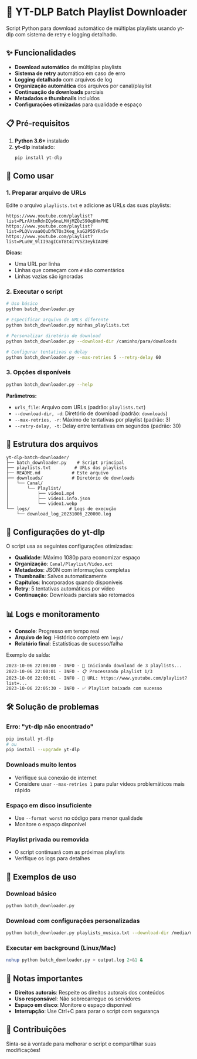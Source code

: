 # 🎥 YT-DLP Batch Playlist Downloader

Script Python para download automático de múltiplas playlists usando yt-dlp com sistema de retry e logging detalhado.

## ✨ Funcionalidades

- **Download automático** de múltiplas playlists
- **Sistema de retry** automático em caso de erro
- **Logging detalhado** com arquivos de log
- **Organização automática** dos arquivos por canal/playlist
- **Continuação de downloads** parciais
- **Metadados e thumbnails** incluídos
- **Configurações otimizadas** para qualidade e espaço

## 📋 Pré-requisitos

1. **Python 3.6+** instalado
2. **yt-dlp** instalado:
   ```bash
   pip install yt-dlp
   ```

## 🚀 Como usar

### 1. Preparar arquivo de URLs

Edite o arquivo `playlists.txt` e adicione as URLs das suas playlists:

```
https://www.youtube.com/playlist?list=PLrAXtmRdnEQy6nuLMHjMZOz59Oq8HmPME
https://www.youtube.com/playlist?list=PLQVvvaa0QuDfKTOs3Keq_kaG2P55YRn5v
https://www.youtube.com/playlist?list=PLu0W_9lII9agICnT8t4iYVSZ3eykIAOME
```

**Dicas:**
- Uma URL por linha
- Linhas que começam com `#` são comentários
- Linhas vazias são ignoradas

### 2. Executar o script

```bash
# Uso básico
python batch_downloader.py

# Especificar arquivo de URLs diferente
python batch_downloader.py minhas_playlists.txt

# Personalizar diretório de download
python batch_downloader.py --download-dir /caminho/para/downloads

# Configurar tentativas e delay
python batch_downloader.py --max-retries 5 --retry-delay 60
```

### 3. Opções disponíveis

```bash
python batch_downloader.py --help
```

**Parâmetros:**
- `urls_file`: Arquivo com URLs (padrão: `playlists.txt`)
- `--download-dir, -d`: Diretório de download (padrão: `downloads`)
- `--max-retries, -r`: Máximo de tentativas por playlist (padrão: 3)
- `--retry-delay, -t`: Delay entre tentativas em segundos (padrão: 30)

## 📁 Estrutura dos arquivos

```
yt-dlp-batch-downloader/
├── batch_downloader.py    # Script principal
├── playlists.txt         # URLs das playlists
├── README.md            # Este arquivo
├── downloads/           # Diretório de downloads
│   └── Canal/
│       └── Playlist/
│           ├── video1.mp4
│           ├── video1.info.json
│           └── video1.webp
└── logs/               # Logs de execução
    └── download_log_20231006_220000.log
```

## 🔧 Configurações do yt-dlp

O script usa as seguintes configurações otimizadas:

- **Qualidade**: Máximo 1080p para economizar espaço
- **Organização**: `Canal/Playlist/Video.ext`
- **Metadados**: JSON com informações completas
- **Thumbnails**: Salvos automaticamente
- **Capítulos**: Incorporados quando disponíveis
- **Retry**: 5 tentativas automáticas por vídeo
- **Continuação**: Downloads parciais são retomados

## 📊 Logs e monitoramento

- **Console**: Progresso em tempo real
- **Arquivo de log**: Histórico completo em `logs/`
- **Relatório final**: Estatísticas de sucesso/falha

Exemplo de saída:
```
2023-10-06 22:00:00 - INFO - 🚀 Iniciando download de 3 playlists...
2023-10-06 22:00:01 - INFO - 📋 Processando playlist 1/3
2023-10-06 22:00:01 - INFO - 🔗 URL: https://www.youtube.com/playlist?list=...
2023-10-06 22:05:30 - INFO - ✅ Playlist baixada com sucesso
```

## 🛠️ Solução de problemas

### Erro: "yt-dlp não encontrado"
```bash
pip install yt-dlp
# ou
pip install --upgrade yt-dlp
```

### Downloads muito lentos
- Verifique sua conexão de internet
- Considere usar `--max-retries 1` para pular vídeos problemáticos mais rápido

### Espaço em disco insuficiente
- Use `--format worst` no código para menor qualidade
- Monitore o espaço disponível

### Playlist privada ou removida
- O script continuará com as próximas playlists
- Verifique os logs para detalhes

## 🎯 Exemplos de uso

### Download básico
```bash
python batch_downloader.py
```

### Download com configurações personalizadas
```bash
python batch_downloader.py playlists_musica.txt --download-dir /media/musicas --max-retries 5
```

### Executar em background (Linux/Mac)
```bash
nohup python batch_downloader.py > output.log 2>&1 &
```

## 📝 Notas importantes

- **Direitos autorais**: Respeite os direitos autorais dos conteúdos
- **Uso responsável**: Não sobrecarregue os servidores
- **Espaço em disco**: Monitore o espaço disponível
- **Interrupção**: Use Ctrl+C para parar o script com segurança

## 🤝 Contribuições

Sinta-se à vontade para melhorar o script e compartilhar suas modificações!
